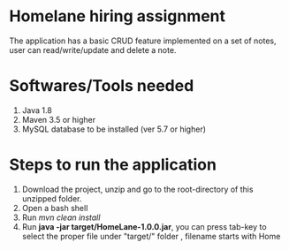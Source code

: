 # Homelane hiring assignment
The application has a basic CRUD feature implemented on a set of notes, user can read/write/update and delete a note.

# Softwares/Tools needed
1. Java 1.8
2. Maven 3.5 or higher
3. MySQL database to be installed (ver 5.7 or higher)

# Steps to run the application
1. Download the project, unzip and go to the root-directory of this unzipped folder.
2. Open a bash shell
3. Run *mvn clean install*
4. Run **java -jar target/HomeLane-1.0.0.jar**, you can press tab-key to select the proper file under "target/" folder   , filename starts with Home 
